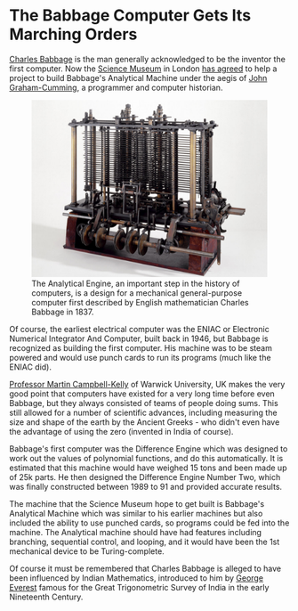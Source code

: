 # The Babbage Computer Gets Its Marching Orders

[Charles Babbage](http://en.wikipedia.org/wiki/Charles_Babbage) is the man generally acknowledged to be the inventor the first computer. Now the [Science Museum](http://www.sciencemuseum.org.uk/) in London [has agreed](http://blog.jgc.org/2010/09/its-time-to-build-analytical-engine.html) to help a project to build Babbage's Analytical Machine under the aegis of [John Graham-Cumming](http://jgc.org/), a programmer and computer historian.

<figure>
  <img src="/static/2011/babbage-analytical-engine.jpg" alt="Analytical Engine by Charles Babbage" loading="lazy">
  <figcaption>
    The Analytical Engine, an important step in the history of computers, is a design for a mechanical general-purpose computer first described by English mathematician Charles Babbage in 1837.
  </figcaption>
</figure>

Of course, the earliest electrical computer was the ENIAC or Electronic Numerical Integrator And Computer, built back in 1946, but Babbage is recognized as building the first computer. His machine was to be steam powered and would use punch cards to run its programs (much like the ENIAC did).

[Professor Martin Campbell-Kelly](http://en.wikipedia.org/wiki/Martin_Campbell-Kelly) of Warwick University, UK makes the very good point that computers have existed for a very long time before even Babbage, but they always consisted of teams of people doing sums. This still allowed for a number of scientific advances, including measuring the size and shape of the earth by the Ancient Greeks - who didn't even have the advantage of using the zero (invented in India of course).

Babbage's first computer was the Difference Engine which was designed to work out the values of polynomial functions, and do this automatically. It is estimated that this machine would have weighed 15 tons and been made up of 25k parts. He then designed the Difference Engine Number Two, which was finally constructed between 1989 to 91 and provided accurate results.

The machine that the Science Museum hope to get built is Babbage's Analytical Machine which was similar to his earlier machines but also included the ability to use punched cards, so programs could be fed into the machine. The Analytical machine should have had features including branching, sequential control, and looping, and it would have been the 1st mechanical device to be Turing-complete.

Of course it must be remembered that Charles Babbage is alleged to have been influenced by Indian Mathematics, introduced to him by [George Everest](http://en.wikipedia.org/wiki/George_Everest) famous for the Great Trigonometric Survey of India in the early Nineteenth Century.